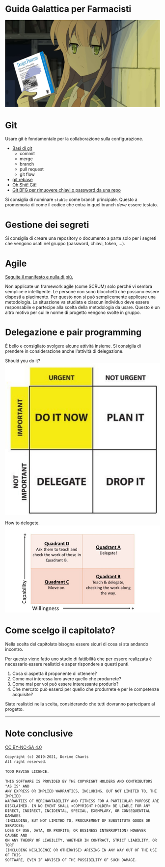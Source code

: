 # Guida Galattica per Farmacisti
![🔫 git blame](images/Watashi_Design_Patterns.jpg) 


# Git

Usare git è fondamentale per la collaborazione sulla configurazione.

- [Basi di git](https://www.atlassian.com/git)
  - commit
  - merge
  - branch
  - pull request
  - git flow
- [git rebase](https://git-rebase.io/)
- [Oh Shit! Git!](https://ohshitgit.com/)
- [Git BFG per rimuovere chiavi o password da una repo](https://rtyley.github.io/bfg-repo-cleaner/)

Si consiglia di nominare `stable` come branch principale. Questo a promemoria di come il codice che entra in quel branch _deve_ essere testato.

# Gestione dei segreti

Si consiglia di creare una repository o documento a parte solo per i segreti che vengono usati nel gruppo (password, chiavi, token, ...).

# Agile

[Seguite il manifesto e nulla di più.](https://en.wikipedia.org/wiki/Agile_software_development#The_Manifesto_for_Agile_Software_Development)

Non applicate un framework agile (come SCRUM) solo perché vi sembra semplice e intelligente.
Le persone non sono blocchetti che possono essere disposti a piacimento.
Per questo non si puó semplicemente applicare una metodologia.
La situazione va studiata e ciascun individuo deve essere responsabile e partecipe alla scelta della metodologia da usare.
Questo è un altro motivo per cui le norme di progetto vengono svolte in gruppo.

# Delegazione e pair programming

È bello e consigliato svolgere alcune attività insieme. Si consiglia di prendere in considerazione anche l'attività di delegazione.

Should you do it?
![Should you do it?](images/doit.jpg)

How to delegete.
![How to delegate.](images/delegate.jpeg)

# Come scelgo il capitolato?

Nella scelta del capitolato bisogna essere sicuri di cosa si sta andando incontro.

Per questo viene fatto uno studio di fattibilità che per essere realizzata è necessario essere realistici e saper rispondere a questi punti.

1. Cosa si aspetta il proponente di ottenere?
2. Come mai interessa loro avere quello che produrrete?
3. Come mai per voi può essere interessante produrlo?
4. Che mercato può esserci per quello che produrrete e per le competenze acquisite?

Siate realistici nella scelta, considerando che tutti dovranno partecipare al progetto.

<hr />

<!--
Da rivedere:

# Disciplina

R e s p o n s a b i l i t à.

## L'individuo

## Il gruppo
# Comunicazioni

## Email

# Email

È consigliato di configurare la mail di gruppo in modo che i messaggi vengano automaticamente inoltrati a tutti i componenti del gruppo.

Gmail permette questo in maniera molto semplice (spiegare davvero?). Si sconsiglia di collegare numeri di telefono o aggiungere l'account su dispositivi Android.

come rispondere...

## Comunicazioni

## Telegram

Gruppo e spam

## Discord

## Slack

Maybe, overkill

# Ambiente di lavoro

## Organizzazione

## Repository

## Ticket / Issue

Segnarsi le cose da fare.
Ordinare per gerarchia e categoria.
Feature -> Task

## GitHub
Issue, progetti, actions...

## Altri sistemi

# Setup tecnici

## Autorizzazioni (git)



# ...

# Versionamento

## Metodo Red Round Robin

## Metodo Bloomsoft

# Documentazione

## Documenti

### LaTeX (markdown?)

### Google Docs

## Analisi dei requisiti

### Tracciamento dei requisiti

### Diagrammi dei casi d'uso

PlantUML vs...

# Framework

cosa sono anche dal punto di vista dell'analisi del progetto e come usarli

# Database

Cosa sono e come usarli e configurarli nel progetto dato che sarebbe bello non perdere dati.

# Test

## Come e cosa

## Unità

## Integrazione

## Sistema

## Accettazione
# Metriche

## Come e cosa

## Perché

## Sonarcloud / Sonarcube

Si consiglia di configurare sonarcloud/sonarcube per verificare il codice in maniera automatica.

# Hosting

## Dominio

## Server

### Cloud

### VPS

### Self-hosted

## Manutenzione

### Chiavi SSH

### Cosa non fare su un server

## Automazione

Github e non

## Docker

container e come tenere pulito

# Simple Design
# Pattern architetturali
# Linguaggi

## Vincoli

## Design Patterns

## Anti-patterns

> singleton in javascript

## Stile

## Linter

## IDE

vim, VSCode...

Linguaggio, editor e compilatori sono irrilevanti davanti ad un'analisi e progettazione scadenti.

Per la scrittura del codice si consiglia di scriverne il meno possibile, ma questo non implica scrivere le variabili con singoli caratteri: è sempre necessaria chiarezza nel codice per rendere comprensibile a tutti — soprattuto a chi leggerá dopo per trovare errori.

Il linguaggio scelto porta con sé pregi e vincoli che vanno considerati in fase di progettazione.

La progettazione deve prevedere ogni singolo aspetto del programma per facilitare la scrittura.


# Proof Of Concept
# Modelli di sviluppo
# Refactor

less is more

# Automation
# Continuous Integration

test test test

# Continuous Delivery

deploy deploy rollback

# Validazione

# Chiavi sparse

## AWS

-->

# Note conclusive

[CC BY-NC-SA 4.0](https://creativecommons.org/licenses/by-nc-sa/4.0/)

```
Copyright (c) 2019-2021, Dorime Chants
All right reserved.

TODO REVISE LICENCE.

THIS SOFTWARE IS PROVIDED BY THE COPYRIGHT HOLDERS AND CONTRIBUTORS "AS IS" AND
ANY EXPRESS OR IMPLIED WARRANTIES, INCLUDING, BUT NOT LIMITED TO, THE IMPLIED
WARRANTIES OF MERCHANTABILITY AND FITNESS FOR A PARTICULAR PURPOSE ARE
DISCLAIMED. IN NO EVENT SHALL <COPYRIGHT HOLDER> BE LIABLE FOR ANY
DIRECT, INDIRECT, INCIDENTAL, SPECIAL, EXEMPLARY, OR CONSEQUENTIAL DAMAGES
(INCLUDING, BUT NOT LIMITED TO, PROCUREMENT OF SUBSTITUTE GOODS OR SERVICES;
LOSS OF USE, DATA, OR PROFITS; OR BUSINESS INTERRUPTION) HOWEVER CAUSED AND
ON ANY THEORY OF LIABILITY, WHETHER IN CONTRACT, STRICT LIABILITY, OR TORT
(INCLUDING NEGLIGENCE OR OTHERWISE) ARISING IN ANY WAY OUT OF THE USE OF THIS
SOFTWARE, EVEN IF ADVISED OF THE POSSIBILITY OF SUCH DAMAGE.
```

